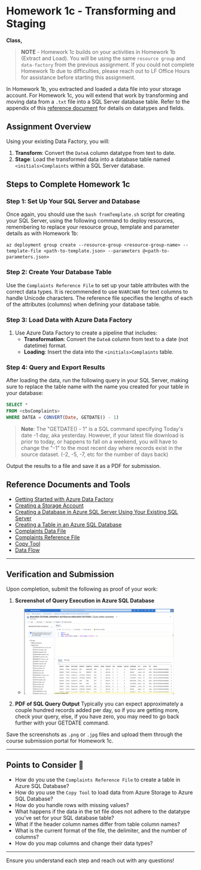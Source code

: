 # Homework 1c - Transforming and Staging

**Class,**

> **NOTE** - Homework 1c builds on your activities in Homework 1b (Extract and Load). You will be using the same `resource group` and `data-factory` from the previous assignment. If you could not complete Homework 1b due to difficulties, please reach out to LF Office Hours for assistance before starting this assignment.

In Homework 1b, you extracted and loaded a data file into your storage account. For Homework 1c, you will extend that work by transforming and moving data from a `.txt` file into a SQL Server database table. Refer to the appendix of this [reference document](https://static.nhtsa.gov/odi/ffdd/cmpl/Import_Instructions_Excel_All.pdf) for details on datatypes and fields.

## Assignment Overview
Using your existing Data Factory, you will:

1. **Transform**: Convert the `DateA` column datatype from text to date.
2. **Stage**: Load the transformed data into a database table named `<initials>Complaints` within a SQL Server database.

## Steps to Complete Homework 1c

### Step 1: Set Up Your SQL Server and Database
Once again, you should use the `bash fromTemplate.sh` script for creating your SQL Server, using the following command to deploy resources, remembering to replace your resource group, template and parameter details as with Homework 1b:

```azurecli-interactive
az deployment group create --resource-group <resource-group-name> --template-file <path-to-template.json> --parameters @<path-to-parameters.json>
```

### Step 2: Create Your Database Table
Use the `Complaints Reference File` to set up your table attributes with the correct data types. It is recommended to use `NVARCHAR` for text columns to handle Unicode characters. The reference file specifies the lengths of each of the attributes (columns) when defining your database table.

### Step 3: Load Data with Azure Data Factory
1. Use Azure Data Factory to create a pipeline that includes:
   - **Transformation**: Convert the `DateA` column from text to a date (not datetime) format.
   - **Loading**: Insert the data into the `<initials>Complaints` table.

### Step 4: Query and Export Results
After loading the data, run the following query in your SQL Server, making sure to replace the table name with the name you created for your table in your database:

```sql
SELECT *
FROM <cbsComplaints>
WHERE DATEA = CONVERT(Date, GETDATE() - 1)
```

> **Note**: The "GETDATE() - 1" is a SQL command specifying Today's date -1 day, aka yesterday. However, if your latest file download is prior to today, or happens to fall on a weekend, you will have to change the "-1" to the most recent day where records exist in the source dataset. (-2, -5, -7, etc for the number of days back)

Output the results to a file and save it as a PDF for submission.

## Reference Documents and Tools
- [Getting Started with Azure Data Factory](https://learn.microsoft.com/en-us/azure/data-factory/quickstart-create-data-factory)
- [Creating a Storage Account](https://learn.microsoft.com/en-us/azure/storage/common/storage-account-create?tabs=azure-portal)
- [Creating a Database in Azure SQL Server Using Your Existing SQL Server](https://learn.microsoft.com/en-us/azure/azure-sql/database/single-database-create-quickstart?view=azuresql&tabs=azure-portal)
- [Creating a Table in an Azure SQL Database](https://www.edureka.co/community/62364/how-to-create-table-in-azure-sql-database)
- [Complaints Data File](https://static.nhtsa.gov/odi/ffdd/cmpl/FLAT_CMPL.zip)
- [Complaints Reference File](https://static.nhtsa.gov/odi/ffdd/cmpl/Import_Instructions_Excel_All.pdf)
- [Copy Tool](https://docs.microsoft.com/en-us/azure/data-factory/copy-activity-overview)
- [Data Flow](https://docs.microsoft.com/en-us/azure/data-factory/concepts-data-flow-overview)

---

## Verification and Submission

Upon completion, submit the following as proof of your work:

1. **Screenshot of Query Execution in Azure SQL Database** 
   - <img src="../../images/hw1c/hw3-screenshot.png" alt="Screenshot" width="400">

2. **PDF of SQL Query Output** Typically you can expect approximately a couple hundred records added per day, so if you are getting more, check your query, else, if you have zero, you may need to go back further with your GETDATE command.

Save the screenshots as `.png` or `.jpg` files and upload them through the course submission portal for Homework 1c.

---

## Points to Consider 🤔
- How do you use the `Complaints Reference File` to create a table in Azure SQL Database?
- How do you use the `Copy Tool` to load data from Azure Storage to Azure SQL Database?
- How do you handle rows with missing values?
- What happens if the data in the txt file does not adhere to the datatype you've set for your SQL database table?
- What if the header column names differ from table column names?
- What is the current format of the file, the delimiter, and the number of columns?
- How do you map columns and change their data types?

---

Ensure you understand each step and reach out with any questions!
